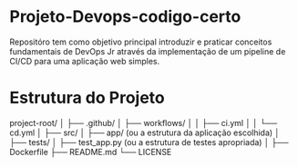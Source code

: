 # Projeto-Devops-codigo-certo
Repositóro tem como objetivo principal introduzir e praticar conceitos fundamentais de DevOps Jr através da implementação de um pipeline de CI/CD para uma aplicação web simples.

# Estrutura do Projeto
project-root/
│
├── .github/
│   ├── workflows/
│   │   ├── ci.yml
│   │   └── cd.yml
│
├── src/
│   ├── app/ (ou a estrutura da aplicação escolhida)
│
├── tests/
│   ├── test_app.py (ou a estrutura de testes apropriada)
│
├── Dockerfile
├── README.md
└── LICENSE
